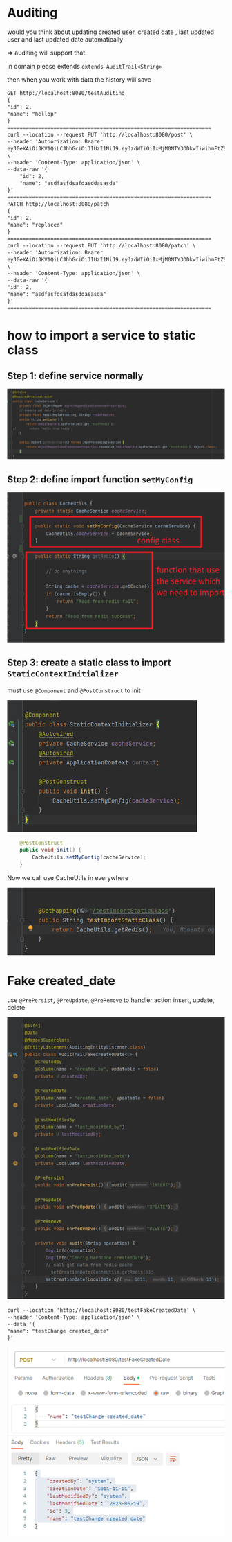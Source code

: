 # Auditing

would you think about updating created user, created date , last updated user and last updated date automatically

=> auditing will support that.

in domain please extends `extends AuditTrail<String>`


then when you work with data the history will save


    GET http://localhost:8080/testAuditing
    {
    "id": 2,
    "name": "hellop"
    }
    ==================================================================
	curl --location --request PUT 'http://localhost:8080/post' \
	--header 'Authorization: Bearer eyJ0eXAiOiJKV1QiLCJhbGciOiJIUzI1NiJ9.eyJzdWIiOiIxMjM0NTY3ODkwIiwibmFtZSI6IkpvaG4gRG9lIiwiYWRtaW4iOnRydWUsImlhdCI6MTY2NDQ2MjEyOCwiZXhwIjoxNjY0NDY1NzI4LCJkYXRhIjpbeyJyb2xlcyI6WyJhZG1pbiIsIm1lbWJlciJdfV19.YrwB4s_pe6Gg9GwwFhVGv3JW7AumivKLGxFudSMNDRM' \
	--header 'Content-Type: application/json' \
	--data-raw '{
		"id": 2,
		"name": "asdfasfdsafdasddasasda"
	}'
    ==================================================================
    PATCH http://localhost:8080/patch
    {
    "id": 2,
    "name": "replaced"
    }
    ==================================================================
    curl --location --request PUT 'http://localhost:8080/patch' \
    --header 'Authorization: Bearer eyJ0eXAiOiJKV1QiLCJhbGciOiJIUzI1NiJ9.eyJzdWIiOiIxMjM0NTY3ODkwIiwibmFtZSI6IkpvaG4gRG9lIiwiYWRtaW4iOnRydWUsImlhdCI6MTY2NDQ2MjEyOCwiZXhwIjoxNjY0NDY1NzI4LCJkYXRhIjpbeyJyb2xlcyI6WyJhZG1pbiIsIm1lbWJlciJdfV19.YrwB4s_pe6Gg9GwwFhVGv3JW7AumivKLGxFudSMNDRM' \
    --header 'Content-Type: application/json' \
    --data-raw '{
    "id": 2,
    "name": "asdfasfdsafdasddasasda"
    }'
    ==================================================================



# how to import a service to static class

## Step 1: define service normally

![img.png](img.png)


## Step 2: define import function `setMyConfig`

![img_1.png](img_1.png)

## Step 3: create a static class to import `StaticContextInitializer`


must use `@Component` and `@PostConstruct` to init

![img_2.png](img_2.png)

```java
    @PostConstruct
    public void init() {
        CacheUtils.setMyConfig(cacheService);
    }
```


Now we call use CacheUtils in everywhere

![img_3.png](img_3.png)

# Fake created_date

use `@PrePersist`, `@PreUpdate`, `@PreRemove` to handler action insert, update, delete

![img_5.png](img_5.png)

    curl --location 'http://localhost:8080/testFakeCreatedDate' \
    --header 'Content-Type: application/json' \
    --data '{
    "name": "testChange created_date"
    }'

![img_4.png](img_4.png)



